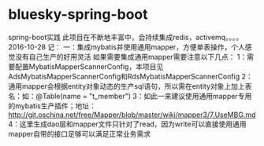 # bluesky-spring-boot
spring-boot实践
此项目在不断地丰富中，会持续集成redis，activemq。。。。
2016-10-28 记：
一：集成mybatis并使用通用mapper，方便单表操作，个人感觉没有自己生产的好用灵活
如果需要集成通用mapper需要注意以下几点：
1：需要配置MybatisMapperScannerConfig，本项目见AdsMybatisMapperScannerConfig和RdsMybatisMapperScannerConfig
2：通用mapper会根据entity对象动态的生产sql语句，所以需在entity对象上加上表名：如：@Table(name = "t_member")
3：如此一来建议使用通用mapper专用的mybatis生产插件；地址：http://git.oschina.net/free/Mapper/blob/master/wiki/mapper3/7.UseMBG.md
4：这里生成dao层和mapper文件只针对了read，因为write可以直接使用通用mapper自带的接口足够可以满足正常业务需求
